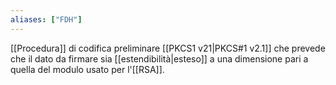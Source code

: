 ```yaml
---
aliases: ["FDH"]
---
```


[[Procedura]] di codifica preliminare [[PKCS1 v21|PKCS#1 v2.1]] che prevede che il dato da firmare sia [[estendibilità|esteso]] a una dimensione pari a quella del modulo usato per l'[[RSA]].
